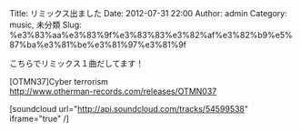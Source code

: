 Title: リミックス出ました
Date: 2012-07-31 22:00
Author: admin
Category: music, 未分類
Slug: %e3%83%aa%e3%83%9f%e3%83%83%e3%82%af%e3%82%b9%e5%87%ba%e3%81%be%e3%81%97%e3%81%9f

こちらでリミックス１曲だしてます！

[OTMN37]Cyber terrorism  
<http://www.otherman-records.com/releases/OTMN037>

[soundcloud url="http://api.soundcloud.com/tracks/54599538"
iframe="true" /]
